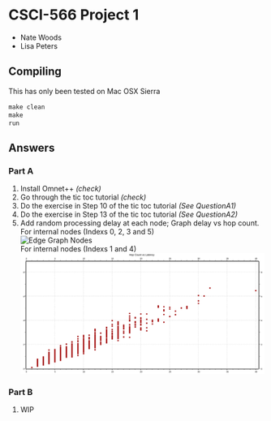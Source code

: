 # CSCI-566 Project 1

- Nate Woods
- Lisa Peters

## Compiling
This has only been tested on Mac OSX Sierra

```
make clean
make
run
```

## Answers

### Part A
1. Install Omnet++ *(check)*
2. Go through the tic toc tutorial *(check)*
3. Do the exercise in Step 10 of the tic toc tutorial *(See QuestionA1)*
4. Do the exercise in Step 13 of the tic toc tutorial *(See QuestionA2)*
5. Add random processing delay at each node; Graph delay vs hop count.  
  For internal nodes (Indexs 0, 2, 3 and 5)  
  ![Edge Graph Nodes](07f76938890883545556746c0a5d6bb3/QuestionA3-Node0.svg)  
  For internal nodes (Indexs 1 and 4)  
  ![Internal Graph Nodes](QuestionA3-Node1.svg)

### Part B
1. WIP
